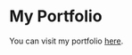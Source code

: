 # My Portfolio

You can visit my portfolio [here]([https://github.com/facebook/create-react-app](https://marcolivier91.github.io/portfolio-personnel/)).

